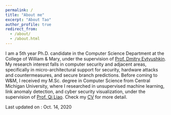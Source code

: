 ```yaml
---
permalink: /
title: "About me"
excerpt: "About Tao"
author_profile: true
redirect_from: 
  - /about/
  - /about.html
---
```


I am a 5th year Ph.D. candidate in the Computer Science Department at the College of William & Mary, under the supervision of [Prof. Dmitry Evtyushkin](http://www.cs.wm.edu/~dmitry/). My research interest falls in computer security and adjacent areas, specifically in micro-architectural support for security, hardware attacks and countermeasures, and secure branch predictions. 
Before coming to W&M, I received my M.Sc. degree in Computer Science from Central Michigan University, where I researched in unsupervised machine learning, link anomaly detection, and cyber security visualization, under the supervision of [Prof. Qi Liao](http://people.cst.cmich.edu/liao1q/).
Check my [CV](http://tz0.github.io/files/CV-Tao_Zhang-short.pdf) for more detail.

Last updated on : Oct. 14, 2020 

